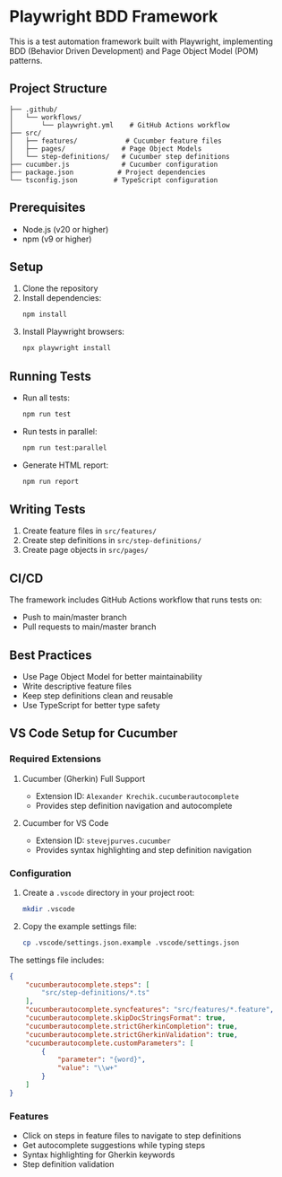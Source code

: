 # Playwright BDD Framework

This is a test automation framework built with Playwright, implementing BDD (Behavior Driven Development) and Page Object Model (POM) patterns.

## Project Structure

```
├── .github/
│   └── workflows/
│       └── playwright.yml    # GitHub Actions workflow
├── src/
│   ├── features/            # Cucumber feature files
│   ├── pages/              # Page Object Models
│   └── step-definitions/   # Cucumber step definitions
├── cucumber.js             # Cucumber configuration
├── package.json           # Project dependencies
└── tsconfig.json         # TypeScript configuration
```

## Prerequisites

- Node.js (v20 or higher)
- npm (v9 or higher)

## Setup

1. Clone the repository
2. Install dependencies:
   ```bash
   npm install
   ```
3. Install Playwright browsers:
   ```bash
   npx playwright install
   ```

## Running Tests

- Run all tests:
  ```bash
  npm run test
  ```

- Run tests in parallel:
  ```bash
  npm run test:parallel
  ```

- Generate HTML report:
  ```bash
  npm run report
  ```

## Writing Tests

1. Create feature files in `src/features/`
2. Create step definitions in `src/step-definitions/`
3. Create page objects in `src/pages/`

## CI/CD

The framework includes GitHub Actions workflow that runs tests on:
- Push to main/master branch
- Pull requests to main/master branch

## Best Practices

- Use Page Object Model for better maintainability
- Write descriptive feature files
- Keep step definitions clean and reusable
- Use TypeScript for better type safety

## VS Code Setup for Cucumber

### Required Extensions
1. Cucumber (Gherkin) Full Support
   - Extension ID: `Alexander Krechik.cucumberautocomplete`
   - Provides step definition navigation and autocomplete

2. Cucumber for VS Code
   - Extension ID: `stevejpurves.cucumber`
   - Provides syntax highlighting and step definition navigation

### Configuration
1. Create a `.vscode` directory in your project root:
   ```bash
   mkdir .vscode
   ```

2. Copy the example settings file:
   ```bash
   cp .vscode/settings.json.example .vscode/settings.json
   ```

The settings file includes:
```json
{
    "cucumberautocomplete.steps": [
        "src/step-definitions/*.ts"
    ],
    "cucumberautocomplete.syncfeatures": "src/features/*.feature",
    "cucumberautocomplete.skipDocStringsFormat": true,
    "cucumberautocomplete.strictGherkinCompletion": true,
    "cucumberautocomplete.strictGherkinValidation": true,
    "cucumberautocomplete.customParameters": [
        {
            "parameter": "{word}",
            "value": "\\w+"
        }
    ]
}
```

### Features
- Click on steps in feature files to navigate to step definitions
- Get autocomplete suggestions while typing steps
- Syntax highlighting for Gherkin keywords
- Step definition validation
